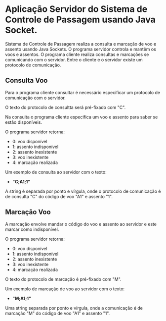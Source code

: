 # Aplicação Servidor do Sistema de Controle de Passagem usando Java Socket.

Sistema de Controle de Passagem realiza a consulta e marcação de voo e assento usando Java Sockets.
O programa servidor controla e mantêm os voos e assentos. 
O programa cliente realiza consultas e marcações se comunicando com o servidor.
Entre o cliente e o servidor existe um protocolo de comunicação.

## Consulta Voo

Para o programa cliente consultar é necessário especificar um protocolo de comunicação com o servidor.

O texto do protocolo de consultta será pré-fixado com "C".

Na consulta o programa cliente especifica um voo e assento para saber se estão disponíveis. 

O programa servidor retorna:
 - 0: voo disponível
 - 1: assento indisponível
 - 2: assento inexistente
 - 3: voo inexistente
 - 4: marcação realizada

Um exemplo de consulta ao servidor com o texto:
 - **"C;A1;1"**

A string é separada por ponto e vírgula, onde o protocolo de comunicação é de consulta "C" do código de voo "A1" e assento "1".

## Marcação Voo

A marcação envolve mandar o código do voo e assento ao servidor e este marcar como indisponível. 

O programa servidor retorna:
 - 0: voo disponível
 - 1: assento indisponível
 - 2: assento inexistente
 - 3: voo inexistente
 - 4: marcação realizada

O texto do protocolo de marcação é pré-fixado com "M".

Um exemplo de marcação de voo ao servidor com o texto:
- **"M;A1;1"**

Uma string separada por ponto e vírgula, onde a comunicação é de marcação "M" do código de voo "A1" e assento "1".
